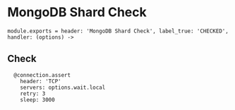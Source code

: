 
# MongoDB Shard Check

    module.exports = header: 'MongoDB Shard Check', label_true: 'CHECKED', handler: (options) ->

## Check 

      @connection.assert
        header: 'TCP'
        servers: options.wait.local
        retry: 3
        sleep: 3000

